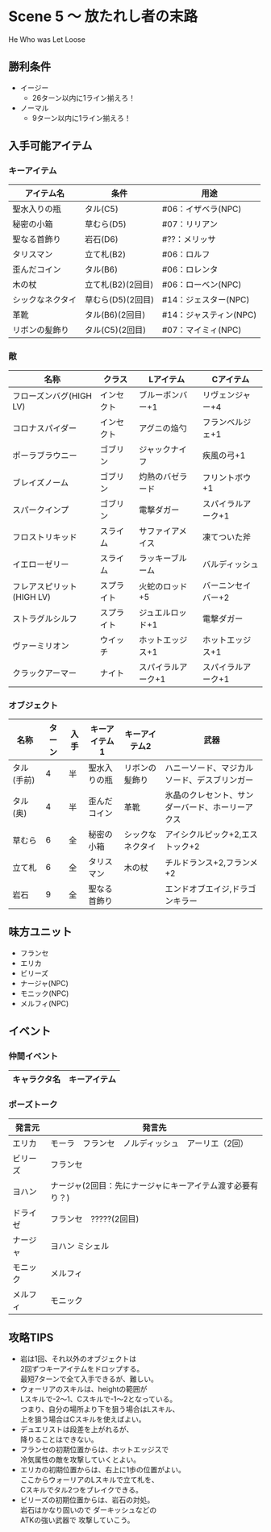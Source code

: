 # Scene 5 ～ 放たれし者の末路  

He Who was Let Loose

## 勝利条件 

- イージー
  - 26ターン以内に1ライン揃えろ！
- ノーマル
  - 9ターン以内に1ライン揃えろ！

## 入手可能アイテム 

### キーアイテム

|アイテム名|条件|用途|
|---|---|---|
|聖水入りの瓶|タル(C5)|#06：イザベラ(NPC)|
|秘密の小箱|草むら(D5)|#07：リリアン|
|聖なる首飾り|岩石(D6)|#??：メリッサ|
|タリスマン|立て札(B2)|#06：ロルフ|
|歪んだコイン|タル(B6)|#06：ロレンタ|
|木の杖|立て札(B2)(2回目)|#06：ローベン(NPC)|
|シックなネクタイ|草むら(D5)(2回目)|#14：ジェスター(NPC)|
|革靴|タル(B6)(2回目)|#14：ジャスティン(NPC)|
|リボンの髪飾り|タル(C5)(2回目)|#07：マイミィ(NPC)|

### 敵

|名称|クラス|Lアイテム|Cアイテム|
|---|---|---|---|
|フローズンバグ(HIGH LV)|インセクト|ブルーボンバー+1|リヴェンジャー+4|
|コロナスパイダー|インセクト|アグニの焔勺|フランベルジェ+1|
|ポーラブラウニー|ゴブリン|ジャックナイフ|疾風の弓+1|
|ブレイズノーム|ゴブリン|灼熱のバゼラード|フリントボウ+1|
|スパークインプ|ゴブリン|電撃ダガー|スパイラルアーク+1|
|フロストリキッド|スライム|サファイアメイス|凍てついた斧|
|イエローゼリー|スライム|ラッキーブルーム|バルディッシュ|
|フレアスピリット(HIGH LV)|スプライト|火蛇のロッド+5|バーニンセイバー+2|
|ストラグルシルフ|スプライト|ジュエルロッド+1|電撃ダガー|
|ヴァーミリオン|ウイッチ|ホットエッジス+1|ホットエッジス+1|
|クラックアーマー|ナイト|スパイラルアーク+1|スパイラルアーク+1|

### オブジェクト

|名称|ターン|入手|キーアイテム1|キーアイテム2|武器|
|---|---|---|---|---|---|
|タル(手前)|4|半|聖水入りの瓶|リボンの髪飾り|ハニーソード、マジカルソード、デスブリンガー|
|タル(奥)|4|半|歪んだコイン|革靴|氷晶のクレセント、サンダーバード、ホーリーアクス|
|草むら|6|全|秘密の小箱|シックなネクタイ|アイシクルピック+2,エストック+2|
|立て札|6|全|タリスマン|木の杖|チルドランス+2,フランメ+2|
|岩石|9|全|聖なる首飾り||エンドオブエイジ,ドラゴンキラー|

## 味方ユニット 

- フランセ
- エリカ
- ビリーズ
- ナージャ(NPC)
- モニック(NPC)
- メルフィ(NPC)

## イベント 

### 仲間イベント

|キャラクタ名|キーアイテム|
|---|---|

### ポーズトーク

|発言元|発言先|
|---|---|
|エリカ|モーラ　フランセ　ノルディッシュ　アーリエ（2回）|
|ビリーズ|フランセ|
|ヨハン|ナージャ(2回目：先にナージャにキーアイテム渡す必要有り？)|
|ドライゼ|フランセ　?????(2回目)|
|ナージャ|ヨハン ミシェル|
|モニック|メルフィ|
|メルフィ|モニック|

## 攻略TIPS 

- 岩は1回、それ以外のオブジェクトは
<br />2回ずつキーアイテムをドロップする。
<br />最短7ターンで全て入手できるが、難しい。
- ウォーリアのスキルは、heightの範囲が
<br />Lスキルで-2～1、Cスキルで-1～2となっている。
<br />つまり、自分の場所より下を狙う場合はLスキル、
<br />上を狙う場合はCスキルを使えばよい。
- デュエリストは段差を上がれるが、
<br />降りることはできない。
- フランセの初期位置からは、ホットエッジスで
<br />冷気属性の敵を攻撃していくとよい。
- エリカの初期位置からは、右上に1歩の位置がよい。
<br />ここからウォーリアのLスキルで立て札を、
<br />Cスキルでタル2つをブレイクできる。
- ビリーズの初期位置からは、岩石の対処。
<br />岩石はかなり固いので ダーキッシュなどの
<br />ATKの強い武器で 攻撃していこう。

